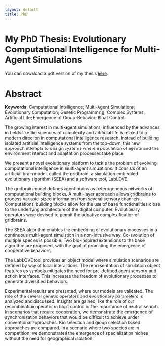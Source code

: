 ```yaml
---
layout: default
title: PhD
---
```


# My PhD Thesis: Evolutionary Computational Intelligence for Multi-Agent Simulations

You can download a pdf version of my thesis [here](http://telmomenezes.com/resources/Telmo_Menezes_PhD_Thesis.pdf).

# Abstract

**Keywords**: Computational Intelligence; Multi-Agent Simulations; Evolutionary Computation; Genetic Programming; Complex Systems; Artificial Life; Emergence of Group-Behavior; Bloat Control.

The growing interest in multi-agent simulations, influenced by the advances in fields like the sciences of complexity and artificial life is related to a modern direction in computational intelligence research. Instead of building isolated artificial intelligence systems from the top-down, this new approach attempts to design systems where a population of agents and the environment interact and adaptation processes take place.

We present a novel evolutionary platform to tackle the problem of evolving computational intelligence in multi-agent simulations. It consists of an artificial brain model, called the gridbrain, a simulation embedded evolutionary algorithm (SEEA) and a software tool, LabLOVE.

The gridbrain model defines agent brains as heterogeneous networks of computational building blocks. A multi-layer approach allows gridbrains to process variable-sized information from several sensory channels. Computational building blocks allow for the use of base functionalities close to the underlying architecture of the digital computer. Evolutionary operators were devised to permit the adpative complexification of gridbrains.

The SEEA algorithm enables the embedding of evolutionary processes in a continuous multi-agent simulation in a non-intrusive way. Co-evolution of multiple species is possible. Two bio-inspired extensions to the base algorithm are proposed, with the goal of promoting the emergence of cooperative behaviors.

The LabLOVE tool provides an object model where simulation scenarios are defined by way of local interactions. The representation of simulation object features as symbols mitigates the need for pre-defined agent sensory and action interfaces. This increases the freedom of evolutionary processes to generate diversified behaviors.

Experimental results are presented, where our models are validated. The role of the several genetic operators and evolutionary parameters is analyzed and discussed. Insights are gained, like the role of our recombination operator in bloat control or the importance of neutral search. In scenarios that require cooperation, we demonstrate the emergence of synchronization behaviors that would be difficult to achieve under conventional approaches. Kin selection and group selection based approaches are compared. In a scenario where two species are in competition, we demonstrated the emergence of specialization niches without the need for geographical isolation.